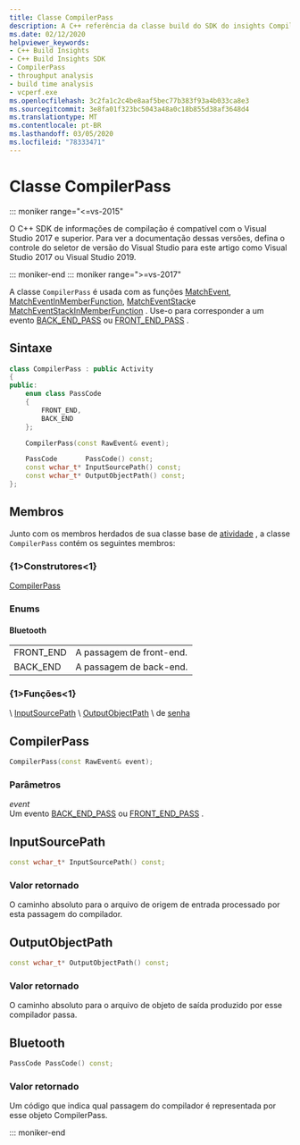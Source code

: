 ```yaml
---
title: Classe CompilerPass
description: A C++ referência da classe build do SDK do insights CompilerPass.
ms.date: 02/12/2020
helpviewer_keywords:
- C++ Build Insights
- C++ Build Insights SDK
- CompilerPass
- throughput analysis
- build time analysis
- vcperf.exe
ms.openlocfilehash: 3c2fa1c2c4be8aaf5bec77b383f93a4b033ca8e3
ms.sourcegitcommit: 3e8fa01f323bc5043a48a0c18b855d38af3648d4
ms.translationtype: MT
ms.contentlocale: pt-BR
ms.lasthandoff: 03/05/2020
ms.locfileid: "78333471"
---
```

# <a name="compilerpass-class"></a>Classe CompilerPass

::: moniker range="<=vs-2015"

O C++ SDK de informações de compilação é compatível com o Visual Studio 2017 e superior. Para ver a documentação dessas versões, defina o controle do seletor de versão do Visual Studio para este artigo como Visual Studio 2017 ou Visual Studio 2019.

::: moniker-end
::: moniker range=">=vs-2017"

A classe `CompilerPass` é usada com as funções [MatchEvent](../functions/match-event.md), [MatchEventInMemberFunction](../functions/match-event-in-member-function.md), [MatchEventStack](../functions/match-event-stack.md)e [MatchEventStackInMemberFunction](../functions/match-event-stack-in-member-function.md) . Use-o para corresponder a um evento [BACK_END_PASS](../event-table.md#back-end-pass) ou [FRONT_END_PASS](../event-table.md#front-end-pass) .

## <a name="syntax"></a>Sintaxe

```cpp
class CompilerPass : public Activity
{
public:
    enum class PassCode
    {
        FRONT_END,
        BACK_END
    };

    CompilerPass(const RawEvent& event);

    PassCode       PassCode() const;
    const wchar_t* InputSourcePath() const;
    const wchar_t* OutputObjectPath() const;
};
```

## <a name="members"></a>Membros

Junto com os membros herdados de sua classe base de [atividade](activity.md) , a classe `CompilerPass` contém os seguintes membros:

### <a name="constructors"></a>{1&gt;Construtores&lt;1}

[CompilerPass](#compiler-pass)

### <a name="enums"></a>Enums

#### <a name="passcode"></a>Bluetooth

|||
|-|-|
|FRONT_END|A passagem de front-end.|
|BACK_END|A passagem de back-end.|

### <a name="functions"></a>{1&gt;Funções&lt;1}

\ [InputSourcePath](#input-source-path)
\ [OutputObjectPath](#output-object-path)
\ de [senha](#pass-code)

## <a name="compiler-pass"></a>CompilerPass

```cpp
CompilerPass(const RawEvent& event);
```

### <a name="parameters"></a>Parâmetros

*event*\
Um evento [BACK_END_PASS](../event-table.md#back-end-pass) ou [FRONT_END_PASS](../event-table.md#front-end-pass) .

## <a name="input-source-path"></a>InputSourcePath

```cpp
const wchar_t* InputSourcePath() const;
```

### <a name="return-value"></a>Valor retornado

O caminho absoluto para o arquivo de origem de entrada processado por esta passagem do compilador.

## <a name="output-object-path"></a>OutputObjectPath

```cpp
const wchar_t* OutputObjectPath() const;
```

### <a name="return-value"></a>Valor retornado

O caminho absoluto para o arquivo de objeto de saída produzido por esse compilador passa.

## <a name="pass-code"></a>Bluetooth

```cpp
PassCode PassCode() const;
```

### <a name="return-value"></a>Valor retornado

Um código que indica qual passagem do compilador é representada por esse objeto CompilerPass.

::: moniker-end
